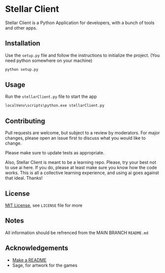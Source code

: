 # Stellar Client

Stellar Client is a Python Application for developers, with a bunch of tools and other apps.

## Installation

Use the `setup.py` file and follow the instructions to initialize the project. (You need python somewhere on your machine)

```bash
python setup.py
```

## Usage

Run the `stellarClient.py` file to start the app

```bash
localVenv\scripts\python.exe stellarClient.py
```

## Contributing

Pull requests are welcome, but subject to a review by  moderators. For major changes, please open an issue first to discuss what you would like to change.

Please make sure to update tests as appropriate.

Also, Stellar Client is meant to be a learning repo. Please, try your best not to use ai here. If you do, please at least make sure you know how the code works. This is all a collective learning experience, and using ai goes against that ideal. Thanks!

## License

[MIT License](https://choosealicense.com/licenses/mit/), see `LICENSE` file for more

## Notes
All information should be refrenced from the MAIN BRANCH `README.md`

## Acknowledgements

 - [Make a README](https://www.makeareadme.com/)
 - Sage, for artwork for the games
